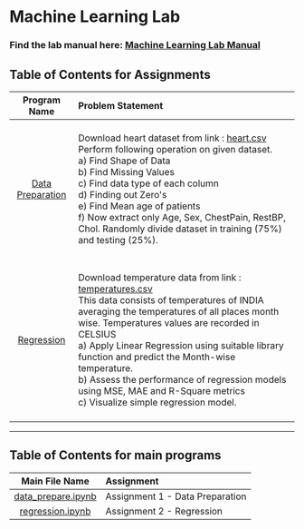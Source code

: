 # Machine Learning Lab

### Find the lab manual here: [Machine Learning Lab Manual](LP1.pdf)

## Table of Contents for Assignments

|                       Program Name                        | Problem Statement                                                                                                                                                                                                                                                                                                                                                                                                                                                                                                                        |
| :-------------------------------------------------------: | :--------------------------------------------------------------------------------------------------------------------------------------------------------------------------------------------------------------------------------------------------------------------------------------------------------------------------------------------------------------------------------------------------------------------------------------------------------------------------------------------------------------------------------------- |
| [Data Preparation](Assignment01%20-%20Data%20Preparation) | <br>Download heart dataset from link : [heart.csv](https://www.kaggle.com/zhaoyingzhu/heartcsv)<br>Perform following operation on given dataset.<br>a) Find Shape of Data<br>b) Find Missing Values<br>c) Find data type of each column<br>d) Finding out Zero's<br>e) Find Mean age of patients<br>f) Now extract only Age, Sex, ChestPain, RestBP, Chol. Randomly divide dataset in training (75%) and testing (25%). <br> <br>                                                                                                        |
|        [Regression](Assignment02%20-%20Regression)        | <br>Download temperature data from link : [temperatures.csv](https://www.kaggle.com/venky73/temperatures-of-india?select=temperatures.csv)<br>This data consists of temperatures of INDIA averaging the temperatures of all places month wise. Temperatures values are recorded in CELSIUS<br>a) Apply Linear Regression using suitable library function and predict the Month-wise temperature.<br>b) Assess the performance of regression models using MSE, MAE and R-Square metrics<br>c) Visualize simple regression model. <br><br> |

<hr>

## Table of Contents for main programs

|                                 Main File Name                                 | Assignment                      |
| :----------------------------------------------------------------------------: | :------------------------------ |
| [data_prepare.ipynb](Assignment01%20-%20Data%20Preparation/data_prepare.ipynb) | Assignment 1 - Data Preparation |
|       [regression.ipynb](Assignment02%20-%20Regression/regression.ipynb)       | Assignment 2 - Regression       |
